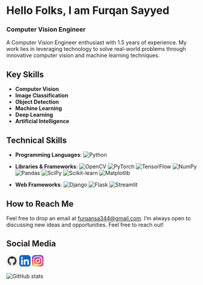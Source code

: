 # Hello Folks, I am Furqan Sayyed
### Computer Vision Engineer 

A Computer Vision Engineer enthusiast with 1.5 years of experience. My work lies in leveraging technology to solve real-world problems through innovative computer vision and machine learning techniques.

## Key Skills
- **Computer Vision**
- **Image Classification**
- **Object Detection**
- **Machine Learning**
- **Deep Learning**
- **Artificial Intelligence**


## Technical Skills

- **Programming Languages**: 
  ![Python](https://img.shields.io/badge/-Python-3776AB?style=flat&logo=python&logoColor=white&size=40x40)

- **Libraries & Frameworks**:
  ![OpenCV](https://img.shields.io/badge/-OpenCV-5C3EE8?style=flat&logo=opencv&logoColor=white&size=40x40) 
  ![PyTorch](https://img.shields.io/badge/-PyTorch-EE4C2C?style=flat&logo=pytorch&logoColor=white&size=40x40) 
  ![TensorFlow](https://img.shields.io/badge/-TensorFlow-FF6F00?style=flat&logo=tensorflow&logoColor=white&size=40x40) 
  ![NumPy](https://img.shields.io/badge/-NumPy-013243?style=flat&logo=numpy&logoColor=white&size=40x40) 
  ![Pandas](https://img.shields.io/badge/-Pandas-150458?style=flat&logo=pandas&logoColor=white&size=40x40) 
  ![SciPy](https://img.shields.io/badge/-SciPy-8CAAE4?style=flat&logo=scipy&logoColor=white&size=40x40) 
  ![Scikit-learn](https://img.shields.io/badge/-Scikit%20Learn-F7931E?style=flat&logo=scikit-learn&logoColor=white&size=40x40) 
  ![Matplotlib](https://img.shields.io/badge/-Matplotlib-003B57?style=flat&logo=matplotlib&logoColor=white&size=40x40)

- **Web Frameworks**:
  ![Django](https://img.shields.io/badge/django-%23092E20.svg?style=flat&logo=django&logoColor=white&size=40x40) 
  ![Flask](https://img.shields.io/badge/flask-%23000.svg?style=flat&logo=flask&logoColor=white&size=40x40) 
  ![Streamlit](https://img.shields.io/badge/Streamlit-%23FE4B4B.svg?style=flat&logo=streamlit&logoColor=white&size=40x40)



## How to Reach Me
Feel free to drop an email at [furqansa344@gmail.com](mailto:furqansa344@gmail.com). I’m always open to discussing new ideas and opportunities. Feel free to reach out!



## Social Media
<a href="https://github.com/04092000f" target="_blank"><img src="https://github.com/tandpfun/skill-icons/blob/main/icons/Github-Light.svg" alt="GitHub" height="30"></a>
<a href="https://www.linkedin.com/in/sayyed-furqan-hussain-6b31071a6/" target="_blank"><img src="https://github.com/tandpfun/skill-icons/blob/main/icons/LinkedIn.svg" alt="LinkedIn" height="30"></a>
<a href="https://www.instagram.com/04092000f/" target="_blank"><img src="https://github.com/tandpfun/skill-icons/blob/main/icons/Instagram.svg" alt="Instagram" height="30"></a>

![GitHub stats](https://github-readme-stats.vercel.app/api?username=04092000f&show_icons=true)
